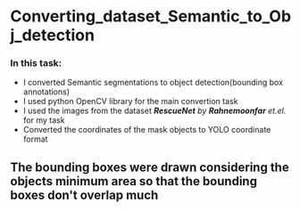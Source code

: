 # Converting_dataset_Semantic_to_Obj_detection
### In this task:
+ I converted Semantic segmentations to object detection(bounding box annotations)
+ I used python OpenCV library for the main convertion task
+ I used the images from the dataset _**RescueNet** by **Rahnemoonfar** et.el._ for my task
+ Converted the coordinates of the mask objects to YOLO coordinate format 

## The bounding boxes were drawn considering the objects minimum area so that the bounding boxes don't overlap much
